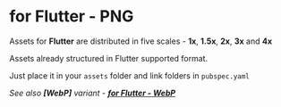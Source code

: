 # for Flutter - PNG

Assets for **Flutter** are distributed in five scales - **1x**, **1.5x**, **2x**, **3x** and **4x**

Assets already structured in Flutter supported format. 

Just place it in your `assets` folder and link folders in `pubspec.yaml`

_See also **[WebP]** variant - **[for Flutter - WebP](../flutter-webp/)**_

